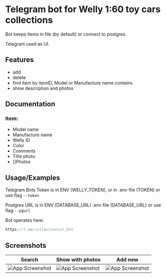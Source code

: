 
# Telegram bot for Welly 1:60 toy cars collections

Bot keeps items in file (by default) or connect to postgres.

Telegram used as UI.

## Features

- add
- delete
- find item by itemID, Model or Manufacture name contains
- show description and photos

## Documentation

### Item:

- Model name
- Manufacture name
- Welly ID
- Color
- Comments
- Title photo
- []Photos 


## Usage/Examples

Telegram Bots Token is in ENV (WELLY_TOKEN), or in .env file (TOKEN) or use flag `--token`

Postgres URL is in ENV (DATABASE_URL) .env file (DATABASE_URL) or use flag `--pgurl`

Bot operates here:
```javascript
https://t.me/collectionist_bot
```

## Screenshots

| Search  | Show with photos | Add new |
| ------------- | ------------- | ------------- |
| ![App Screenshot](https://github.com/kormiltsev/tbot-welly/blob/main/etc/s1.jpeg "Search") | ![App Screenshot](https://github.com/kormiltsev/tbot-welly/blob/main/etc/s2.jpeg "Show photo") | ![App Screenshot](https://github.com/kormiltsev/tbot-welly/blob/main/etc/s3.jpeg "Add new") |

